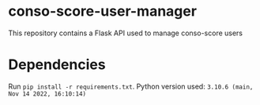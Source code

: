 # conso-score-user-manager
This repository contains a Flask API used to manage conso-score users

# Dependencies
Run `pip install -r requirements.txt`.
Python version used: `3.10.6 (main, Nov 14 2022, 16:10:14)`
